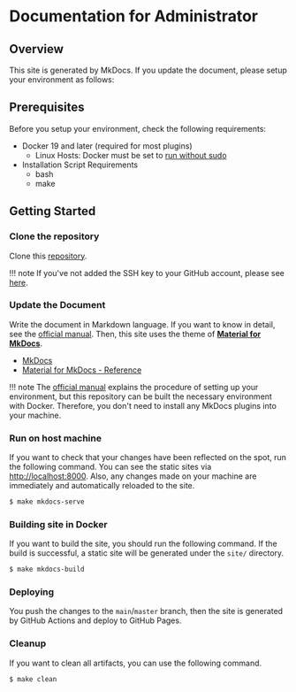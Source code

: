 # Documentation for Administrator

## Overview

This site is generated by MkDocs. If you update the document, please setup your environment as follows:

## Prerequisites

Before you setup your environment, check the following requirements:

- Docker 19 and later (required for most plugins)
  - Linux Hosts: Docker must be set to [run without sudo](https://docs.docker.com/engine/install/linux-postinstall/#manage-docker-as-a-non-root-user)
- Installation Script Requirements
  - bash
  - make

## Getting Started

### Clone the repository

Clone this [repository](https://github.com/nino-kin/weather-app).

!!! note
    If you've not added the SSH key to your GitHub account, please see [here](https://docs.github.com/ja/authentication/connecting-to-github-with-ssh/adding-a-new-ssh-key-to-your-github-account?platform=linux).

### Update the Document

Write the document in Markdown language. If you want to know in detail, see the [official manual](https://www.mkdocs.org/). Then, this site uses the theme of [**Material for MkDocs**](https://squidfunk.github.io/mkdocs-material/reference/).

- [MkDocs](https://www.mkdocs.org/)
- [Material for MkDocs - Reference](https://squidfunk.github.io/mkdocs-material/reference/)

!!! note
    The [official manual](https://www.mkdocs.org/) explains the procedure of setting up your environment, but this repository can be built the necessary environment with Docker. Therefore, you don't need to install any MkDocs plugins into your machine.

### Run on host machine

If you want to check that your changes have been reflected on the spot, run the following command. You can see the static sites via [http://localhost:8000](http://localhost:8000). Also, any changes made on your machine are immediately and automatically reloaded to the site.

```sh
$ make mkdocs-serve
```

### Building site in Docker

If you want to build the site, you should run the following command. If the build is successful, a static site will be generated under the `site/` directory.

```sh
$ make mkdocs-build
```

### Deploying

You push the changes to the `main`/`master` branch, then the site is generated by GitHub Actions and deploy to GitHub Pages.

### Cleanup

If you want to clean all artifacts, you can use the following command.

```sh
$ make clean
```
